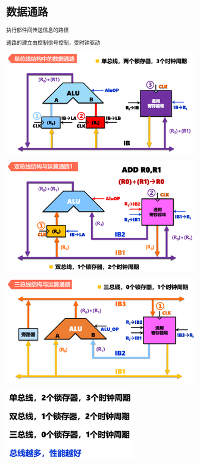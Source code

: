 <!--
 * @Descripttion: 
 * @version: 
 * @Author: WangQing
 * @email: 2749374330@qq.com
 * @Date: 2019-12-25 16:33:59
 * @LastEditors: WangQing
 * @LastEditTime: 2019-12-25 16:47:55
 -->
# 数据通路

执行部件间传送信息的路径

通路的建立由控制信号控制，受时钟驱动

![](images/2019-12-25-16-45-07.png)

![](images/2019-12-25-16-45-19.png)

![](images/2019-12-25-16-45-37.png)

![](images/2019-12-25-16-45-47.png)